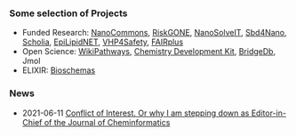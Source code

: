 ### Some selection of Projects

* Funded Research: [NanoCommons](https://github.com/nanocommons), [RiskGONE](https://github.com/h2020-riskgone), [NanoSolveIT](https://github.com/nanosolveIT/), [Sbd4Nano](https://github.com/h2020-sbd4nano), [Scholia](https://github.com/wdscholia), [EpiLipidNET](https://www.epilipid.net/), [VHP4Safety](https://twitter.com/vhp4safety), [FAIRplus](https://github.com/FAIRplus/the-fair-cookbook)
* Open Science: [WikiPathways](https://github.com/wikipathways), [Chemistry Development Kit](https://github.com/cdk), [BridgeDb](https://github.com/bridgedb), Jmol
* ELIXIR: [Bioschemas](https://github.com/bioschemas/)

### News

* 2021-06-11 [Conflict of Interest. Or why I am stepping down as Editor-in-Chief of the Journal of Cheminformatics](https://twitter.com/egonwillighagen/status/1403299501947899907)
